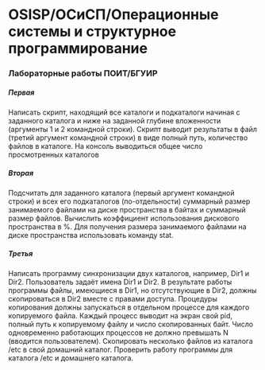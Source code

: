 # OSISP/ОСиСП/Операционные системы и структурное программирование

### Лабораторные работы ПОИТ/БГУИР

##### Первая

Написать скрипт, находящий все каталоги и подкаталоги начиная с заданного каталога и ниже на заданной глубине
вложенности (аргументы 1 и 2 командной строки). Скрипт выводит результаты в файл (третий аргумент командной строки)
в виде полный путь, количество файлов в каталоге. На консоль выводиться общее число просмотренных каталогов

##### Вторая

Подсчитать для заданного каталога (первый аргумент командной строки) и всех его подкаталогов (по-отдельности) 
суммарный размер занимаемого файлами на диске пространства в байтах и суммарный размер файлов. 
Вычислить коэффициент использования дискового пространства в %. Для получения размера занимаемого файлами 
на диске пространства использовать команду stat.

##### Третья

Написать программу синхронизации двух каталогов, например, Dir1 и Dir2. Пользователь задаёт имена Dir1 и Dir2.
В результате работы программы файлы, имеющиеся в Dir1, но отсутствующие в Dir2, должны скопироваться в Dir2 вместе с правами доступа.
Процедуры копирования должны запускаться в отдельном процессе для каждого копируемого файла. Каждый процесс выводит на экран свой pid,
полный путь к копируемому файлу и число скопированных байт. Число одновременно работающих процессов не должно превышать N (вводится пользователем).
Скопировать несколько файлов из каталога /etc в свой домашний каталог. Проверить работу программы для каталога /etc и домашнего каталога.

